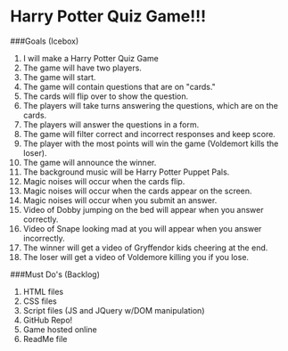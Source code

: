 # Harry Potter Quiz Game!!!

###Goals (Icebox)
1. I will make a Harry Potter Quiz Game
2. The game will have two players.
3. The game will start.
4. The game will contain questions that are on "cards."
5. The cards will flip over to show the question.
6. The players will take turns answering the questions, which are on the cards.
7. The players will answer the questions in a form.
8. The game will filter correct and incorrect responses and keep score.
9. The player with the most points will win the game (Voldemort kills the loser).
10. The game will announce the winner.
11. The background music will be Harry Potter Puppet Pals.
12. Magic noises will occur when the cards flip.
13. Magic noises will occur when the cards appear on the screen. 
14. Magic noises will occur when you submit an answer.
15. Video of Dobby jumping on the bed will appear when you answer correctly.
16. Video of Snape looking mad at you will appear when you answer incorrectly.
17. The winner will get a video of Gryffendor kids cheering at the end.
18. The loser will get a video of Voldemore killing you if you lose.

###Must Do's (Backlog)
1. HTML files
2. CSS files
3. Script files (JS and JQuery w/DOM manipulation)
4. GitHub Repo!
5. Game hosted online
6. ReadMe file
